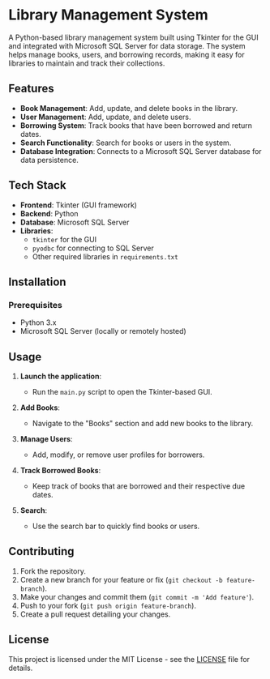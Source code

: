 # Library Management System

A Python-based library management system built using Tkinter for the GUI and integrated with Microsoft SQL Server for data storage. The system helps manage books, users, and borrowing records, making it easy for libraries to maintain and track their collections.


## Features

- **Book Management**: Add, update, and delete books in the library.
- **User Management**: Add, update, and delete users.
- **Borrowing System**: Track books that have been borrowed and return dates.
- **Search Functionality**: Search for books or users in the system.
- **Database Integration**: Connects to a Microsoft SQL Server database for data persistence.

## Tech Stack

- **Frontend**: Tkinter (GUI framework)
- **Backend**: Python
- **Database**: Microsoft SQL Server
- **Libraries**:
  - `tkinter` for the GUI
  - `pyodbc` for connecting to SQL Server
  - Other required libraries in `requirements.txt`

## Installation

### Prerequisites

- Python 3.x
- Microsoft SQL Server (locally or remotely hosted)



## Usage

1. **Launch the application**: 
    - Run the `main.py` script to open the Tkinter-based GUI.
   
2. **Add Books**:
    - Navigate to the "Books" section and add new books to the library.

3. **Manage Users**:
    - Add, modify, or remove user profiles for borrowers.

4. **Track Borrowed Books**:
    - Keep track of books that are borrowed and their respective due dates.

5. **Search**:
    - Use the search bar to quickly find books or users.



## Contributing

1. Fork the repository.
2. Create a new branch for your feature or fix (`git checkout -b feature-branch`).
3. Make your changes and commit them (`git commit -m 'Add feature'`).
4. Push to your fork (`git push origin feature-branch`).
5. Create a pull request detailing your changes.

## License

This project is licensed under the MIT License - see the [LICENSE](LICENSE) file for details.
